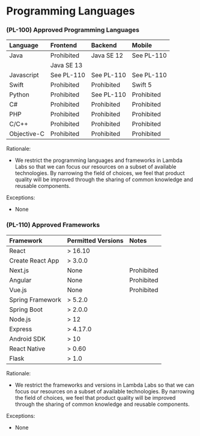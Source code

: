 # Programming Languages

### \(PL-100\) Approved Programming Languages

| Language | Frontend | Backend | Mobile |
| :--- | :--- | :--- | :--- |
| Java | Prohibited | Java SE 12 | See PL-110 |
|  | Java SE 13 |  |  |
| Javascript | See PL-110 | See PL-110 | See PL-110 |
| Swift | Prohibited | Prohibited | Swift 5 |
| Python | Prohibited | See PL-110 | Prohibited |
| C\# | Prohibited | Prohibited | Prohibited |
| PHP | Prohibited | Prohibited | Prohibited |
| C/C++ | Prohibited | Prohibited | Prohibited |
| Objective-C | Prohibited | Prohibited | Prohibited |

Rationale:

* We restrict the programming languages and frameworks in Lambda Labs so that we can focus our resources on a subset of available technologies. By narrowing the field of choices, we feel that product quality will be improved through the sharing of common knowledge and reusable components.

Exceptions:

* None

### \(PL-110\) Approved Frameworks

| Framework | Permitted Versions | Notes |
| :--- | :--- | :--- |
| React | &gt; 16.10 |  |
| Create React App | &gt; 3.0.0 |  |
| Next.js | None | Prohibited |
| Angular | None | Prohibited |
| Vue.js | None | Prohibited |
| Spring Framework | &gt; 5.2.0 |  |
| Spring Boot | &gt; 2.0.0 |  |
| Node.js | &gt; 12 |  |
| Express | &gt; 4.17.0 |  |
| Android SDK | &gt; 10 |  |
| React Native | &gt; 0.60 |  |
| Flask | &gt; 1.0 |  |

Rationale:

* We restrict the frameworks and versions in Lambda Labs so that we can focus our resources on a subset of available technologies. By narrowing the field of choices, we feel that product quality will be improved through the sharing of common knowledge and reusable components.

Exceptions:

* None

